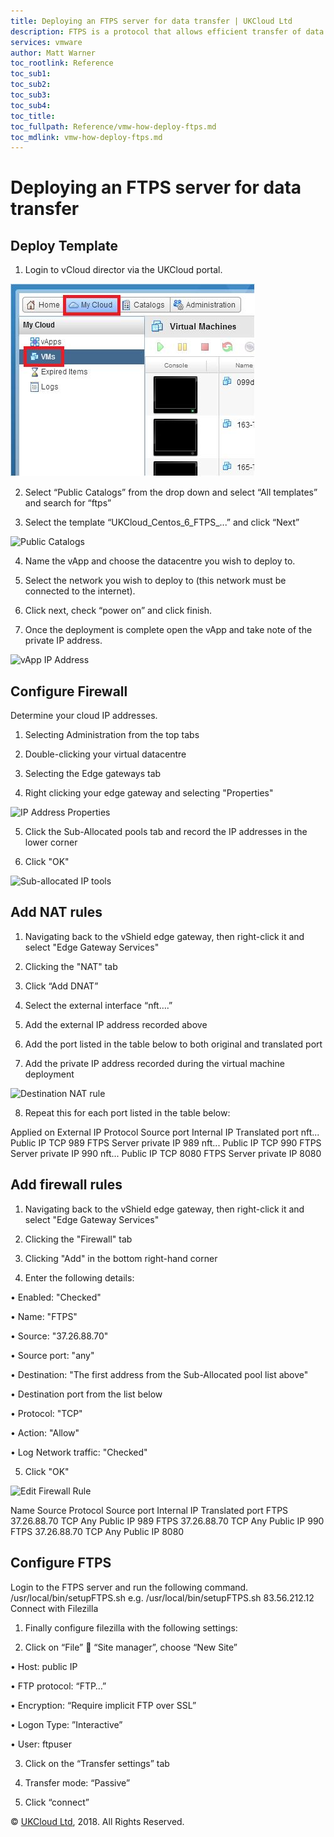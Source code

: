 ```yaml
---
title: Deploying an FTPS server for data transfer | UKCloud Ltd
description: FTPS is a protocol that allows efficient transfer of data in a secure fashion. This document explains how to deploy and configure the UKCloud FTPS server to your UKCloud compute environment to upload data
services: vmware
author: Matt Warner
toc_rootlink: Reference
toc_sub1: 
toc_sub2:
toc_sub3:
toc_sub4:
toc_title: 
toc_fullpath: Reference/vmw-how-deploy-ftps.md
toc_mdlink: vmw-how-deploy-ftps.md
---
```


# Deploying an FTPS server for data transfer

## Deploy Template

1. Login to vCloud director via the UKCloud portal.

![My Cloud](images/my_cloud)

2. Select “Public Catalogs” from the drop down and select “All templates” and search for “ftps”

3. Select the template “UKCloud_Centos_6_FTPS_...” and click “Next”

![Public Catalogs](images/public_catalogs)

4. Name the vApp and choose the datacentre you wish to deploy to.

5. Select the network you wish to deploy to (this network must be connected to the internet).

6. Click next, check “power on” and click finish.

7. Once the deployment is complete open the vApp and take note of the private IP address.

![vApp IP Address](images/vapp_ip_address)

## Configure Firewall

Determine your cloud IP addresses. 

1. Selecting Administration from the top tabs

2. Double-clicking your virtual datacentre

3. Selecting the Edge gateways tab

4. Right clicking your edge gateway and selecting "Properties"

![IP Address Properties](images/ip_properties)

5. Click the Sub-Allocated pools tab and record the IP addresses in the lower corner

6. Click "OK"

![Sub-allocated IP tools](images/sub_allocated_tools)

## Add NAT rules

1. Navigating back to the vShield edge gateway, then right-click it and select "Edge Gateway Services"

2. Clicking the "NAT" tab

3. Click “Add DNAT”

4. Select the external interface “nft….”

5. Add the external IP address recorded above

6. Add the port listed in the table below to both original and translated port

7. Add the private IP address recorded during the virtual machine deployment

![Destination NAT rule](images/nat_rule)

8. Repeat this for each port listed in the table below:

Applied on External IP Protocol Source port Internal IP Translated port 
nft... Public IP TCP 989 FTPS Server private IP 989 
nft... Public IP TCP 990 FTPS Server private IP 990 
nft... Public IP TCP 8080 FTPS Server private IP 8080 

## Add firewall rules

1. Navigating back to the vShield edge gateway, then right-click it and select "Edge Gateway Services"

2. Clicking the "Firewall" tab

3. Clicking "Add" in the bottom right-hand corner

4. Enter the following details:

• Enabled: "Checked"

• Name: "FTPS"

• Source: "37.26.88.70"

• Source port: "any"

• Destination: "The first address from the Sub-Allocated pool list above"

• Destination port from the list below

• Protocol: "TCP"

• Action: "Allow"

• Log Network traffic: "Checked"

5. Click "OK"

![Edit Firewall Rule](images/firewall_rule)

Name Source Protocol Source port Internal IP Translated port 
FTPS 37.26.88.70 TCP Any Public IP 989 
FTPS 37.26.88.70 TCP Any Public IP 990 
FTPS 37.26.88.70 TCP Any Public IP 8080 

## Configure FTPS

Login to the FTPS server and run the following command.
/usr/local/bin/setupFTPS.sh <public ip address> 
e.g.
/usr/local/bin/setupFTPS.sh 83.56.212.12 
Connect with Filezilla

1. Finally configure filezilla with the following settings:

2. Click on “File”  “Site manager”, choose “New Site”

• Host: public IP

• FTP protocol: “FTP…”

• Encryption: “Require implicit FTP over SSL”

• Logon Type: ”Interactive”

• User: ftpuser

3. Click on the “Transfer settings” tab

4. Transfer mode: “Passive”

5. Click “connect”

&copy; [UKCloud Ltd](http://ukcloud.com), 2018. All Rights Reserved.